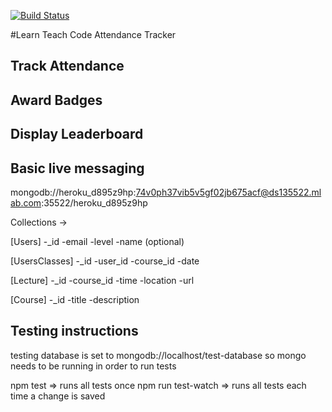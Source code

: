 [![Build Status](https://travis-ci.org/LearnTeachCodeSeoul/ltc_attendance.svg?branch=master)](https://travis-ci.org/LearnTeachCodeSeoul/ltc_attendance)

#Learn Teach Code Attendance Tracker
## Track Attendance

## Award Badges

## Display Leaderboard

## Basic live messaging

 mongodb://heroku_d895z9hp:74v0ph37vib5v5gf02jb675acf@ds135522.mlab.com:35522/heroku_d895z9hp


Collections ->

[Users]
-_id
-email
-level
-name (optional)

[UsersClasses]
-_id
-user_id
-course_id
-date

[Lecture]
-_id
-course_id
-time
-location
-url

[Course]
-_id
-title
-description

## Testing instructions
testing database is set to mongodb://localhost/test-database
so mongo needs to be running in order to run tests

npm test           => runs all tests once
npm run test-watch => runs all tests each time a change is saved
